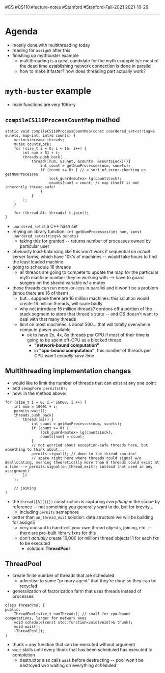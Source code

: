 #CS #CS110 #lecture-notes #Stanford #Stanford-Fall-2021 
2021-10-29
___
# Agenda
- mostly done with multithreading today
- reading for `assign5` after this
- finishing up mythbuster example
	- multithreading is a great candidate for the myth example b/c most of the dead time establishing network connection is done in parallel
	- how to make it faster? how does threading part actually work?

# `myth-buster` example
- main functions are very 106b-y

## `compileCS110ProcessCountMap` method
```
static void compileCS110ProcessCountMap(const unordered_set<string>& sunets, map<int, int>& counts) {
	vector<thread> threads;
	mutex countsLock;
	for (size_t i = 0; i < 16; i++) {
		int num = 51 + i;
		threads.push_back(
			thread([num, &sunet, &counts, &countsLock](){
				int count = getNumProcesses(num, sunets);
				if (count >= 0) { // a sort of error-checking on getNumProcesses
					lock_guard<mutex> lg(countsLock);
					counts[num] = count; // map itself is not inherently thread-safe!
				}
			}
		);
	}
	
	for (thread &t: threads) t.join();
}
```
- `unordered_set` is a C++ hash set
- relying on library function: `int getNumProcesses(int num, const unordered_set<string>& sunets)`
	- taking this for granted -- returns number of processes owned by particular user
- obviously load-balancing like this won't work if sequential on *actual* server farms, which have 10k's of machines -- would take hours to find the least loaded machine
- going to schedule 16 threads
	- all threads are going to compete to update the map for the particular myth machine number they're working with --> have to guard surgery on the shared variable w/ a mutex
- these threads can run more-or-less in parallel and it won't be a problem (since there are 16 of them)
	- but... suppose there are 16 million machines: this solution would create 16 million threads, will scale badly
	- why not introduce 16 million threads? cordons off a portion of the stack segment to store that thread's state -- and OS doesn't want to deal with that many threads
	- limit on most machines is about 500... that will totally overwhelm compute power available
		- ok to have 2x, 4x, 8x threads per CPU if *most* of their time is going to be spent off-CPU as a blocked thread
			- **"network-bound computation"**
			- in **"cpu-bound computation"**, this number of threads per CPU *won't actually save time*

## Multithreading implementation changes
- would like to limit the number of threads that can exist at any one point
- add `semaphore permits(8);`
- now: in the method above:

```
for (size_t i = 0; i < 16000; i ++) {
	int num = 10001 + i;
	permits.wait();
	threads.push_back(
		thread([&]() {
			int count = getNumProcesses(num, sunets);
			if (count >= 0) {
				lock_guard<mutex> lg(countsLock);
				counts[num] = count;
			}
			// not worried about exception-safe threads here, but something to think about...
			permits.signal(); // done in the thread routine!
			// space right here where threads could signal w/o deallocating, meaning theoretically more than 8 threads could exist at a time --> permits.signal(on_thread_exit); instead (not used in any assignment)
		})
	);

	// joining
}
```
- the `thread([&](){})` construction is capturing *everything* in the scope by reference -- not something you generally want to do, but for brevity...
	- including `permits` semaphore
- better than `on_thread_exit` solution: data structure we will be building for assign5
	- very unusual to hand-roll your own thread objects, joining, etc. -- there are pre-built library fxns for this
	- don't *actually* create 16,000 (or million) thread objects! 1 for each fxn to be executed
		- solution: **ThreadPool**

## ThreadPool
- create finite number of threads that are scheduled
	- advertise to some "primary agent" that they're done so they can be recycled
- generalization of factorization farm that uses threads instead of processes

```
class ThreadPool {
public:
	ThreadPool(size_t numThreads); // small for cpu-bound computations, larger for network ones
	void schedule(const std::function<void(void)>& thunk);
	void wait();
	~ThreadPool();
}
```
- thunk = any function that can be executed without argument
- `wait` stalls until every thunk that has been scheduled has executed to completion
	- destructor also calls `wait` before destructing -- pool won't be destroyed w/o waiting on everything scheduled